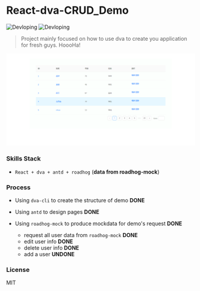 # React-dva-CRUD_Demo

![Devloping](https://img.shields.io/badge/React--dva--CRUD__Demo-Dev-blue.svg) ![Devloping](https://img.shields.io/badge/process-75%-green.svg)



> Project mainly focused on how to use dva to create you application for fresh guys. HoooHa!

![example](demo.png)


### Skills Stack

* `React + dva + antd + roadhog` (**data from roadhog-mock**)


### Process

* Using `dva-cli` to create the structure of demo **DONE**
* Using `antd` to design pages **DONE**
* Using `roadhog-mock` to produce mockdata for demo's request **DONE**

    * request all user data from `roadhog-mock` **DONE**
    * edit user info **DONE**
    * delete user info **DONE**
    * add a user **UNDONE**

### License

MIT